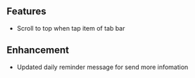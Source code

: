 ## Features
- Scroll to top when tap item of tab bar

## Enhancement
- Updated daily reminder message for send more infomation
